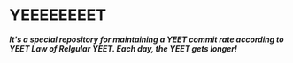 # YEEEEEEEET

**_It's a special repository for maintaining a YEET commit rate according to YEET Law of Relgular YEET. Each day, the YEET gets longer!_**
